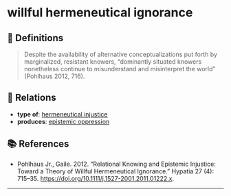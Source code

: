 # willful hermeneutical ignorance

## 📖 Definitions

> Despite the availability of alternative conceptualizations put forth by marginalized, resistant knowers, “dominantly situated knowers nonetheless continue to misunderstand and misinterpret the world” (Pohlhaus 2012, 716).

## 🔗 Relations

- **type of**: [hermeneutical injustice](./hermeneutical-injustice.md)
- **produces**: [epistemic oppression](./epistemic-oppression.md)

## 📚 References

- Pohlhaus Jr., Gaile. 2012. “Relational Knowing and Epistemic Injustice: Toward a Theory of Willful Hermeneutical Ignorance.” Hypatia 27 (4): 715–35. https://doi.org/10.1111/j.1527-2001.2011.01222.x.

---

<script src="https://giscus.app/client.js"
                data-repo="natesheehan/conceptcartography"
                data-repo-id="R_kgDOPB5QiQ"
                data-category="General"
                data-category-id="DIC_kwDOPB5Qic4CsAxd"
                data-mapping="pathname"
                data-strict="0"
                data-reactions-enabled="1"
                data-emit-metadata="0"
                data-input-position="bottom"
                data-theme="catppuccin_mocha"
                data-lang="en"
                crossorigin="anonymous"
                async>
        </script>
        
